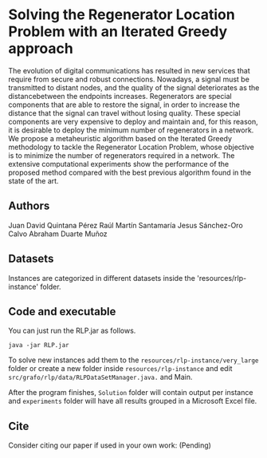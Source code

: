 # Solving the Regenerator Location Problem with an Iterated Greedy approach

The evolution of digital communications has resulted in new services that require from secure and robust connections. Nowadays, a signal must be transmitted to distant nodes, and the quality of the signal deteriorates as the distancebetween the endpoints increases. Regenerators are special components that are able to restore the signal, in order to increase the distance that the signal can travel without losing quality. These special components are very expensive to deploy and maintain and, for this reason, it is desirable to deploy the minimum number of regenerators in a network. We propose a metaheuristic algorithm based on the Iterated Greedy methodology to tackle the Regenerator Location Problem, whose objective is to minimize the number of regenerators required in a network. The extensive computational experiments show the performance of the proposed method compared with the best previous algorithm found in the state of the art.


## Authors
Juan David Quintana Pérez
Raúl Martín Santamaría
Jesus Sánchez-Oro Calvo
Abraham Duarte Muñoz

## Datasets

Instances are categorized in different datasets inside the 'resources/rlp-instance' folder. 

## Code and executable

You can just run the RLP.jar as follows.

```
java -jar RLP.jar
```

To solve new instances add them to the `resources/rlp-instance/very_large` folder or create a new folder inside `resources/rlp-instance` and edit `src/grafo/rlp/data/RLPDataSetManager.java.` and Main.

After the program finishes, `Solution` folder will contain output per instance and `experiments` folder will have all results grouped in a Microsoft Excel file.


## Cite

Consider citing our paper if used in your own work:
(Pending)

